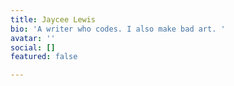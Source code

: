 ```yaml
---
title: Jaycee Lewis
bio: 'A writer who codes. I also make bad art. '
avatar: ''
social: []
featured: false

---
```

